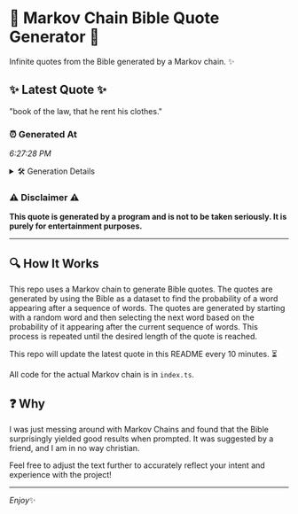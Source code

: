 # 📖 Markov Chain Bible Quote Generator 📖

Infinite quotes from the Bible generated by a Markov chain. ✨

## ✨ Latest Quote ✨
"book of the law, that he rent his clothes."

### ⏰ Generated At
*6:27:28 PM*

<details>
    <summary>🛠️ Generation Details</summary>
    <p>
        <strong>🌱 Seed:</strong> book<br>
        <strong>🔄 Iterations:</strong> 8<br>
        <strong>📜 Context History:</strong><br>[ book ]: of<br>[ book, of ]: the<br>[ book, of, the ]: law,<br>[ book, of, the, law, ]: that<br>[ book, of, the, law,, that ]: he<br>[ book, of, the, law,, that, he ]: rent<br>[ of, the, law,, that, he, rent ]: his<br>[ the, law,, that, he, rent, his ]: clothes.<br>
    </p>
</details>

### ⚠️ Disclaimer ⚠️
**This quote is generated by a program and is not to be taken seriously. It is purely for entertainment purposes.**

---

## 🔍 How It Works

This repo uses a Markov chain to generate Bible quotes. The quotes are generated by using the Bible as a dataset to find the probability of a word appearing after a sequence of words. The quotes are generated by starting with a random word and then selecting the next word based on the probability of it appearing after the current sequence of words. This process is repeated until the desired length of the quote is reached.

This repo will update the latest quote in this README every 10 minutes. ⏳

All code for the actual Markov chain is in `index.ts`.

## ❓ Why

I was just messing around with Markov Chains and found that the Bible surprisingly yielded good results when prompted. 
It was suggested by a friend, and I am in no way christian.

Feel free to adjust the text further to accurately reflect your intent and experience with the project!

---

*Enjoy*✨
